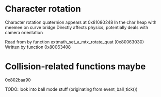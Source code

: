 # Character rotation

Character rotation quaternion appears at 0x81080248
In the char heap with meemee on curve bridge
Directly affects physics, potentially deals with camera orientation

Read from by function extmath_set_a_mtx_rotate_quat (0x80063030)
Written by function 0x80063408

# Collision-related functions maybe

0x802baa90

TODO: look into ball mode stuff (originating from event_ball_tick())